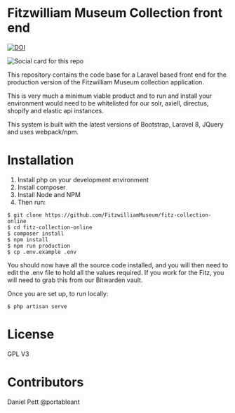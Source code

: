 # Fitzwilliam Museum Collection front end

[![DOI](https://zenodo.org/badge/276916733.svg)](https://zenodo.org/badge/latestdoi/276916733)

![Social card for this repo](https://repository-images.githubusercontent.com/276916733/496041fd-bd33-4261-a390-a628689ed5b6)

This repository contains the code base for a Laravel based front end for the production version of 
the Fitzwilliam Museum collection application. 

This is very much a minimum viable product and to run and install
your environment would need to be whitelisted for our solr, axiell, directus, shopify 
and elastic api instances. 

This system is built with the latest versions of Bootstrap, Laravel 8, JQuery and uses webpack/npm. 

# Installation

1. Install php on your development environment
2. Install composer
3. Install Node and NPM
4. Then run:

```
$ git clone https://github.com/FitzwilliamMuseum/fitz-collection-online
$ cd fitz-collection-online
$ composer install
$ npm install
$ npm run production
$ cp .env.example .env
```

You should now have all the source code installed, and you will then need to edit the .env file to hold 
all the values required. If you work for the Fitz, you will need to grab this from our Bitwarden vault. 

Once you are set up, to run locally:

```
$ php artisan serve
```

# License

GPL V3

# Contributors

Daniel Pett @portableant
